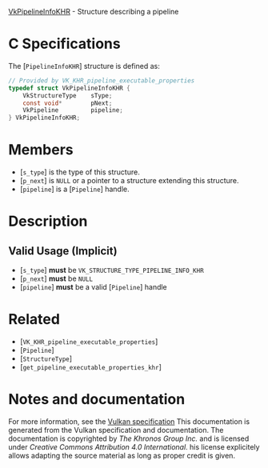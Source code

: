 [VkPipelineInfoKHR](https://www.khronos.org/registry/vulkan/specs/1.3-extensions/man/html/VkPipelineInfoKHR.html) - Structure describing a pipeline

# C Specifications
The [`PipelineInfoKHR`] structure is defined as:
```c
// Provided by VK_KHR_pipeline_executable_properties
typedef struct VkPipelineInfoKHR {
    VkStructureType    sType;
    const void*        pNext;
    VkPipeline         pipeline;
} VkPipelineInfoKHR;
```

# Members
- [`s_type`] is the type of this structure.
- [`p_next`] is `NULL` or a pointer to a structure extending this structure.
- [`pipeline`] is a [`Pipeline`] handle.

# Description
## Valid Usage (Implicit)
-  [`s_type`] **must**  be `VK_STRUCTURE_TYPE_PIPELINE_INFO_KHR`
-  [`p_next`] **must**  be `NULL`
-  [`pipeline`] **must**  be a valid [`Pipeline`] handle

# Related
- [`VK_KHR_pipeline_executable_properties`]
- [`Pipeline`]
- [`StructureType`]
- [`get_pipeline_executable_properties_khr`]

# Notes and documentation
For more information, see the [Vulkan specification](https://www.khronos.org/registry/vulkan/specs/1.3-extensions/html/vkspec.html)
This documentation is generated from the Vulkan specification and documentation.
The documentation is copyrighted by *The Khronos Group Inc.* and is licensed under *Creative Commons Attribution 4.0 International*.
his license explicitely allows adapting the source material as long as proper credit is given.
        